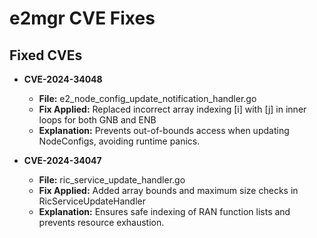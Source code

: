 # e2mgr CVE Fixes

## Fixed CVEs

- **CVE-2024-34048**
  - **File:** e2_node_config_update_notification_handler.go
  - **Fix Applied:** Replaced incorrect array indexing [i] with [j] in inner loops for both GNB and ENB
  - **Explanation:** Prevents out-of-bounds access when updating NodeConfigs, avoiding runtime panics.

- **CVE-2024-34047**
  - **File:** ric_service_update_handler.go
  - **Fix Applied:** Added array bounds and maximum size checks in RicServiceUpdateHandler
  - **Explanation:** Ensures safe indexing of RAN function lists and prevents resource exhaustion.

